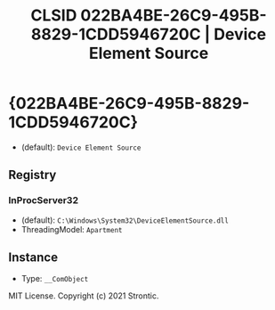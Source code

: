 ﻿---
title: "CLSID 022BA4BE-26C9-495B-8829-1CDD5946720C | Device Element Source"
excerpt: What is COM-Object CLSID 022BA4BE-26C9-495B-8829-1CDD5946720C?
---

# {022BA4BE-26C9-495B-8829-1CDD5946720C}

* (default): `Device Element Source`

## Registry


### InProcServer32

* (default): `C:\Windows\System32\DeviceElementSource.dll`
* ThreadingModel: `Apartment`

## Instance

* Type: `__ComObject`

MIT License. Copyright (c) 2021 Strontic.


